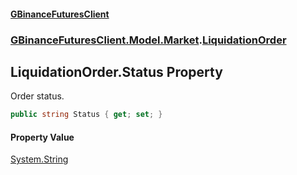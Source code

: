 #### [GBinanceFuturesClient](./index.md 'index')
### [GBinanceFuturesClient.Model.Market](./GBinanceFuturesClient-Model-Market.md 'GBinanceFuturesClient.Model.Market').[LiquidationOrder](./GBinanceFuturesClient-Model-Market-LiquidationOrder.md 'GBinanceFuturesClient.Model.Market.LiquidationOrder')
## LiquidationOrder.Status Property
Order status.  
```csharp
public string Status { get; set; }
```
#### Property Value
[System.String](https://docs.microsoft.com/en-us/dotnet/api/System.String 'System.String')  
